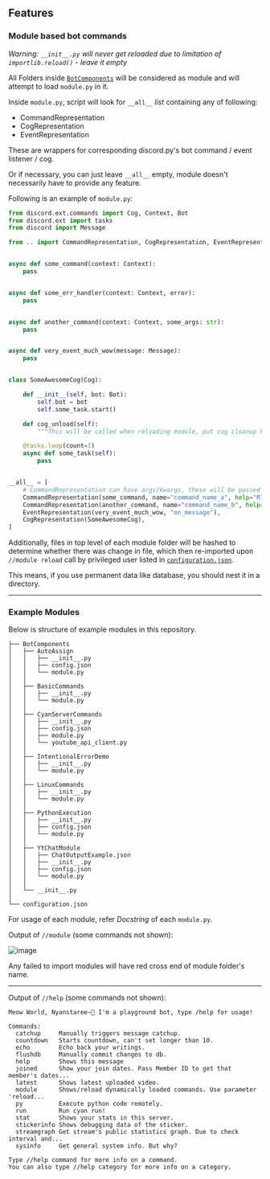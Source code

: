 ## Features

### Module based bot commands 

*Warning: `__init__.py` will never get reloaded due to limitation of `importlib.reload()` - leave it empty*

All Folders inside [`BotComponents`](/Meowpy/BotComponents) will be considered as module and will attempt to load `module.py` in it.
  
Inside `module.py`, script will look for `__all__` *list* containing any of following:
- CommandRepresentation
- CogRepresentation
- EventRepresentation

These are wrappers for corresponding discord.py's bot command / event listener / cog. 

Or if necessary, you can just leave `__all__` empty, module doesn't necessarily have to provide any feature.

Following is an example of `module.py`: 
```python
from discord.ext.commands import Cog, Context, Bot
from discord.ext import tasks
from discord import Message

from .. import CommandRepresentation, CogRepresentation, EventRepresentation


async def some_command(context: Context):
    pass


async def some_err_handler(context: Context, error):
    pass


async def another_command(context: Context, some_args: str):
    pass


async def very_event_much_wow(message: Message):
    pass


class SomeAwesomeCog(Cog):

    def __init__(self, bot: Bot):
        self.bot = bot
        self.some_task.start()

    def cog_unload(self):
        """This will be called when reloading module, put cog cleanup here."""

    @tasks.loop(count=1)
    async def some_task(self):
        pass


__all__ = [
    # CommandRepresentation can have args/kwargs, these will be passed to `discord.ext.commands.Bot.commands()`.
    CommandRepresentation(some_command, name="command_name_a", help="RTFM", err_handler=some_err_handler),
    CommandRepresentation(another_command, name="command_name_b", help="some nice help message"),
    EventRepresentation(very_event_much_wow, "on_message"),
    CogRepresentation(SomeAwesomeCog),
]
```

Additionally, files in top level of each module folder will be hashed to determine whether there was change in file,
which then re-imported upon `//module reload` call by privileged user listed in [`configuration.json`](/Meowpy/configuration.json).

This means, if you use permanent data like database, you should nest it in a directory.

---

### Example Modules 

Below is structure of example modules in this repository.
```
├── BotComponents
│   ├── AutoAssign
│   │   ├── __init__.py
│   │   ├── config.json
│   │   └── module.py
│   │
│   ├── BasicCommands
│   │   ├── __init__.py
│   │   └── module.py
│   │
│   ├── CyanServerCommands
│   │   ├── __init__.py
│   │   ├── config.json
│   │   ├── module.py
│   │   └── youtube_api_client.py
│   │
│   ├── IntentionalErrorDemo
│   │   ├── __init__.py
│   │   └── module.py
│   │
│   ├── LinuxCommands
│   │   ├── __init__.py
│   │   └── module.py
│   │
│   ├── PythonExecution
│   │   ├── __init__.py
│   │   ├── config.json
│   │   └── module.py
│   │
│   ├── YtChatModule
│   │   ├── ChatOutputExample.json
│   │   ├── __init__.py
│   │   ├── config.json
│   │   └── module.py
│   │
│   └── __init__.py
│
└── configuration.json
```

For usage of each module, refer *Docstring* of each `module.py`.

Output of `//module` (some commands not shown):

![image](https://user-images.githubusercontent.com/26041217/122238394-0de29b80-cefb-11eb-891c-8012210f76b2.png)

Any failed to import modules will have red cross end of module folder's name.

---

Output of `//help` (some commands not shown):
```
Meow World, Nyanstaree~🌟 I'm a playground bot, type /help for usage!

​Commands:
  catchup     Manually triggers message catchup.
  countdown   Starts countdown, can't set longer than 10.
  echo        Echo back your writings.
  flushdb     Manually commit changes to db.
  help        Shows this message
  joined      Show your join dates. Pass Member ID to get that member's dates...
  latest      Shows latest uploaded video.
  module      Shows/reload dynamically loaded commands. Use parameter 'reload...
  py          Execute python code remotely.
  run         Run cyan run!
  stat        Shows your stats in this server.
  stickerinfo Shows debugging data of the sticker.
  streamgraph Get stream's public statistics graph. Due to check interval and...
  sysinfo     Get general system info. But why?

Type //help command for more info on a command.
You can also type //help category for more info on a category.
```
